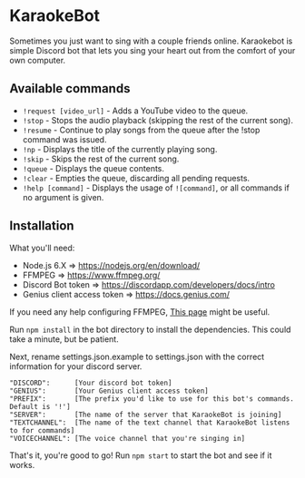 # KaraokeBot
Sometimes you just want to sing with a couple friends online. Karaokebot is simple Discord bot that lets you sing your heart out from the comfort of your own computer.

## Available commands
- `!request [video_url]` - Adds a YouTube video to the queue.
- `!stop` - Stops the audio playback (skipping the rest of the current song).
- `!resume` - Continue to play songs from the queue after the !stop command was issued.
- `!np` - Displays the title of the currently playing song.
- `!skip` - Skips the rest of the current song.
- `!queue` - Displays the queue contents.
- `!clear` - Empties the queue, discarding all pending requests.
- `!help [command]` - Displays the usage of ``![command]``, or all commands if no argument is given.

## Installation 

What you'll need:

* Node.js 6.X => https://nodejs.org/en/download/
* FFMPEG      => https://www.ffmpeg.org/
* Discord Bot token => https://discordapp.com/developers/docs/intro
* Genius client access token => https://docs.genius.com/

If you need any help configuring FFMPEG, [This page](https://github.com/adaptlearning/adapt_authoring/wiki/Installing-FFmpeg) might be useful.

Run `npm install` in the bot directory to install the dependencies. This could take a minute, but be patient.

Next, rename settings.json.example to settings.json with the correct information for your discord server. 

```
"DISCORD":      [Your discord bot token]
"GENIUS":       [Your Genius client access token]
"PREFIX":       [The prefix you'd like to use for this bot's commands. Default is '!']
"SERVER":       [The name of the server that KaraokeBot is joining]
"TEXTCHANNEL":  [The name of the text channel that KaraokeBot listens to for commands]
"VOICECHANNEL": [The voice channel that you're singing in]
```

That's it, you're good to go! Run `npm start` to start the bot and see if it works.

